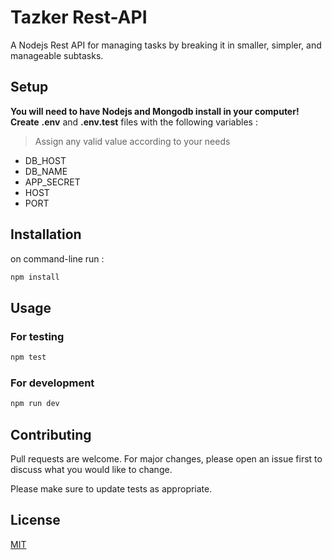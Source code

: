 # Tazker Rest-API

A Nodejs Rest API for managing tasks by breaking it in smaller, simpler, and manageable subtasks.

## Setup
**You will need to have Nodejs and Mongodb install in your computer!**
**Create** **.env** and **.env.test** files with the following variables :
> Assign any valid value according to your needs

* DB_HOST
* DB_NAME
* APP_SECRET
* HOST
* PORT

## Installation

on command-line run :

```bash
npm install
```

## Usage

### For testing

```bash
npm test
```

### For development

```bash
npm run dev
```

## Contributing
Pull requests are welcome. For major changes, please open an issue first to discuss what you would like to change.

Please make sure to update tests as appropriate.

## License
[MIT](https://choosealicense.com/licenses/mit/)
